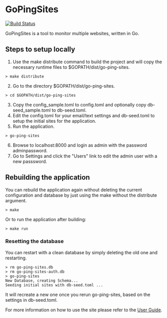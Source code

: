 # GoPingSites
[![Build Status](https://travis-ci.org/turnkey-commerce/go-ping-sites.svg?branch=master)](https://travis-ci.org/turnkey-commerce/go-ping-sites)

GoPingSites is a tool to monitor multiple websites, written in Go.
## Steps to setup locally
1. Use the make distribute command to build the project and will copy the necessary runtime files to $GOPATH/dist/go-ping-sites.
```
> make distribute
```
2. Go to the directory $GOPATH/dist/go-ping-sites.
```
> cd $GOPATH/dist/go-ping-sites
```
3. Copy the config_sample.toml to config.toml and optionally copy db-seed_sample.toml to db-seed.toml.
4. Edit the config.toml for your email/text settings and db-seed.toml to setup the initial sites for the application.
5. Run the application.
```
> go-ping-sites
```
6. Browse to localhost:8000 and login as admin with the password adminpassword.
7. Go to Settings and click the "Users" link to edit the admin user with a new passsword.

## Rebuilding the application
You can rebuild the application again without deleting the current configuration and database by just using the make without the distribute argument.
```
> make
```
Or to run the application after building:
```
> make run
```
### Resetting the database
You can restart with a clean database by simply deleting the old one and restarting.
```
> rm go-ping-sites.db
> rm go-ping-sites-auth.db
> go-ping-sites
New Database, creating Schema...            
Seeding initial sites with db-seed.toml ...
```
It will recreate a new one once you rerun go-ping-sites, based on the settings in db-seed.toml.

For more information on how to use the site please refer to the [User Guide](https://github.com/turnkey-commerce/go-ping-sites/wiki/User-Guide).
